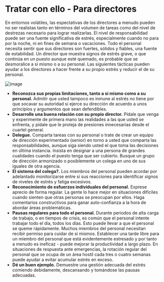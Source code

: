 [Title]: # (Tratar con ello - Para administradores)
[Difficulty]: # (Principiante)
[Order]: # (9)

# Tratar con ello - Para directores

En entornos volátiles, las espectativas de los directores a menudo pueden no ser realistas tanto en términos del volumen de tareas como del nivel de destrezas necesario para lograr realizarlas. El nivel de responsabilidad puede ser una fuente significativa de estrés, especialmente cuando no para por la noche, ni en fines de semana o vacaciones. Todo el personal necesita sentir que sus directores son fuertes, sólidos y fiables, una fuente de estabilidad. Un director que muestra signos de estrés grave, o que continúa en un puesto aunque esté quemado, es probable que se desmoralice a si mismo o a su personal. Las siguientes tácticas pueden ayudar a los directores a hacer frente a su propio estrés y reducir el de su personal.

![image](stress2.png)

*   **Reconozca sus propias limitaciones, tanto a si mismo como a su personal.** Admitir que usted tampoco es inmune al estrés no tiene por que socavar su autoridad si ejerce su dirección de acuerdo a unos principios y argumentos que sean defendibles.
*   **Desarrolle una buena relación con su propio director.** Pídale que venga y experimente de primera mano las realidades a las que usted se enfrenta, y pídale que le proteja de presiones innecesarias desde el cuartel general.
*   **Delegue.** Comparta tareas con su personal o trate de crear un equipo de dirección experimentado (senior) en torno a usted que comparta las responsabilidades, aunque siga siendo usted el que toma las decisiones en última instancia. Insista en designar a una persona de grandes cualidades cuando el puesto tenga que ser cubierto. Busque un grupo de dirección armonizado o posiblemente un colega en uno de sus iguales de otra agencia.
*   **El sistema del colega?.** Los miembros del personal pueden acordar por adelantado monitorizarse entre si sus reacciones para identificar signos de niveles de estrés y fatiga excesivos.
*   **Reconocimiento de esfuerzos individuales del personal.** Exprese aprecio de forma regular. La gente lo hace mejor en situaciones difíciles cuando sienten que otras personas se preocupan por ellos. Haga comentarios constructivos para ganar auto-confianza a la hora de abordar áreas problemáticas.
*   **Pausas regulares para todo el personal.** Durante periodos de alta carga de trabajo, o en tiempos de crisis, es común que el personal intente trabajar todo el día, todos los días. Esto puede llevar a que el personal se queme rápidamente. Muchos miembros del personal necesitan recibir permiso para cuidar de si mismos. Establecer una tarde libre para un miembro del personal que está evidentemente estresado y por tanto a menudo es ineficaz - puede mejorar la productividad a largo plazo. En situaciones de respuesta ante emergencias, la rotación regular del personal que se ocupa de un área hostil cada tres o cuatro semanas puede ayudar a evitar acumular estrés en exceso.
*   **Dé un buen ejemplo.** Demuestre una gestión adecuada del estrés comiendo debidamente, descansando y tomándose las pausas adecuadas.